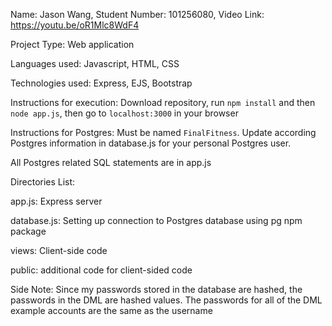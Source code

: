 Name: Jason Wang,
Student Number: 101256080,
Video Link: https://youtu.be/oR1Mlc8WdF4

Project Type: Web application

Languages used: Javascript, HTML, CSS

Technologies used: Express, EJS, Bootstrap

Instructions for execution: Download repository, run `npm install` and then `node app.js`, then go to `localhost:3000` in your browser

Instructions for Postgres: Must be named `FinalFitness`. Update according Postgres information in database.js for your personal Postgres user.

All Postgres related SQL statements are in app.js

Directories List:

app.js: Express server

database.js: Setting up connection to Postgres database using pg npm package 

views: Client-side code

public: additional code for client-sided code

Side Note: Since my passwords stored in the database are hashed, the passwords in the DML are hashed values. The passwords for all of the DML example accounts are the same as the username
